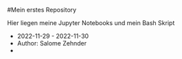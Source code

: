 #Mein erstes Repository

Hier liegen meine Jupyter Notebooks und mein Bash Skript

- 2022-11-29 - 2022-11-30
- Author: Salome Zehnder
- 
